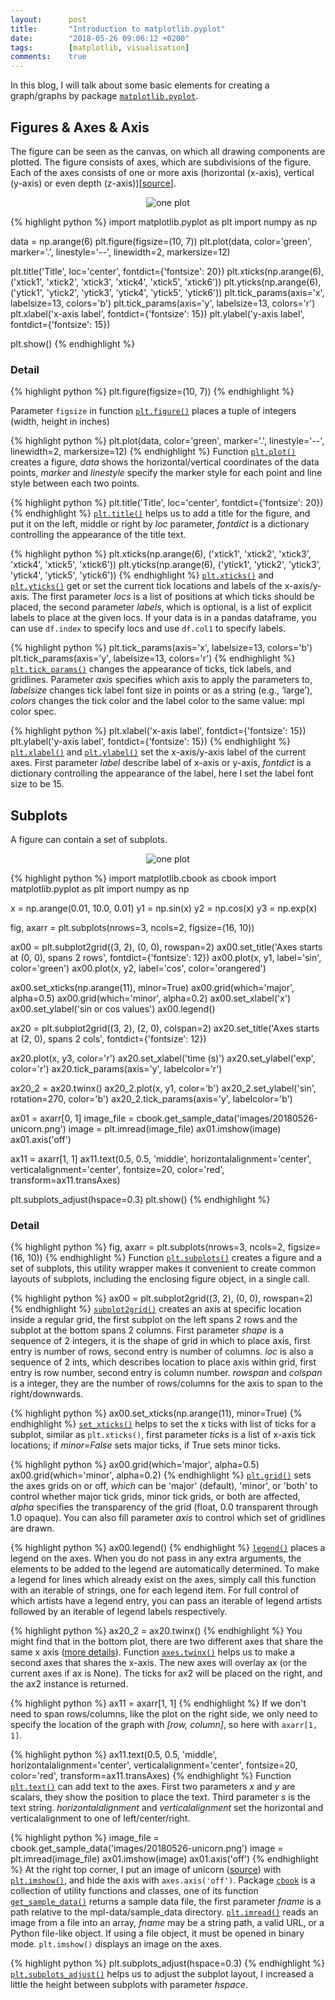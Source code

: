 ```yaml
---
layout:      post
title:       "Introduction to matplotlib.pyplot"
date:        "2018-05-26 09:06:12 +0200"
tags:        [matplotlib, visualisation]
comments:    true
---
```


In this blog, I will talk about some basic elements for creating a graph/graphs
by package [`matplotlib.pyplot`][matplotlib.pyplot].

## Figures & Axes & Axis
The figure can be seen as the canvas, on which all drawing components are
plotted. The figure consists of axes, which are subdivisions of the figure. Each
of the axes consists of one or more axis (horizontal (x-axis), vertical (y-axis)
or even depth (z-axis))[[source]].

<p align="center">
  <img alt="one plot"
  src="{{ site.baseurl }}/images/20180526-oneplot.png"/>
</p>

{% highlight python %}
import matplotlib.pyplot as plt
import numpy as np

data = np.arange(6)
plt.figure(figsize=(10, 7))
plt.plot(data, color='green', marker='.',
         linestyle='--', linewidth=2, markersize=12)
         
plt.title('Title', loc='center', fontdict={'fontsize': 20})
plt.xticks(np.arange(6),
           ('xtick1', 'xtick2', 'xtick3',
            'xtick4', 'xtick5', 'xtick6'))
plt.yticks(np.arange(6),
           ('ytick1', 'ytick2', 'ytick3',
            'ytick4', 'ytick5', 'ytick6'))
plt.tick_params(axis='x', labelsize=13, colors='b')
plt.tick_params(axis='y', labelsize=13, colors='r')
plt.xlabel('x-axis label', fontdict={'fontsize': 15})
plt.ylabel('y-axis label', fontdict={'fontsize': 15})

plt.show()
{% endhighlight %}

### Detail
{% highlight python %}
plt.figure(figsize=(10, 7))
{% endhighlight %}

Parameter `figsize` in function [`plt.figure()`][pltfigure] places a tuple of
integers (width, height in inches)

{% highlight python %}
plt.plot(data, color='green', marker='.',
         linestyle='--', linewidth=2, markersize=12)
{% endhighlight %}
Function [`plt.plot()`][pltplot] creates a figure, _data_ shows the
horizontal/vertical coordinates of the data points, _marker_ and _linestyle_
specify the marker style for each point and line style between each two points.

{% highlight python %}
plt.title('Title', loc='center', fontdict={'fontsize': 20})
{% endhighlight %}
[`plt.title()`][plttitle] helps us to add a title for the figure, and put it on
the left, middle or right by _loc_ parameter, _fontdict_ is a dictionary
controlling the appearance of the title text.

{% highlight python %}
plt.xticks(np.arange(6),
           ('xtick1', 'xtick2', 'xtick3',
            'xtick4', 'xtick5', 'xtick6'))
plt.yticks(np.arange(6),
           ('ytick1', 'ytick2', 'ytick3',
            'ytick4', 'ytick5', 'ytick6'))
{% endhighlight %}
[`plt.xticks()`][pltxticks] and [`plt.yticks()`][pltyticks] get or set the
current tick locations and labels of the x-axis/y-axis. The first parameter
_locs_ is a list of positions at which ticks should be placed, the second
parameter _labels_, which is optional, is a list of explicit labels to place at
the given locs. If your data is in a pandas dataframe, you can use `df.index` to
specify locs and use `df.col1` to specify labels.

{% highlight python %}
plt.tick_params(axis='x', labelsize=13, colors='b')
plt.tick_params(axis='y', labelsize=13, colors='r')
{% endhighlight %}
[`plt.tick_params()`][plttickparams] changes the appearance of ticks, tick
labels, and gridlines. Parameter _axis_ specifies which axis to apply the
parameters to, _labelsize_ changes tick label font size in points or as a string
(e.g., ‘large’), _colors_ changes the tick color and the label color to the same
value: mpl color spec.

{% highlight python %}
plt.xlabel('x-axis label', fontdict={'fontsize': 15})
plt.ylabel('y-axis label', fontdict={'fontsize': 15})
{% endhighlight %}
[`plt.xlabel()`][pltxlabel] and [`plt.ylabel()`][pltylabel] set the x-axis/y-axis
label of the current axes. First parameter _label_ describe label of x-axis or
y-axis, _fontdict_ is a dictionary controlling the appearance of the label, here
I set the label font size to be 15.


## Subplots
A figure can contain a set of subplots.

<p align="center">
  <img alt="one plot"
  src="{{ site.baseurl }}/images/20180526-subplots.png"/>
</p>

{% highlight python %}
import matplotlib.cbook as cbook
import matplotlib.pyplot as plt
import numpy as np

x = np.arange(0.01, 10.0, 0.01)
y1 = np.sin(x)
y2 = np.cos(x)
y3 = np.exp(x)

fig, axarr = plt.subplots(nrows=3, ncols=2, figsize=(16, 10))

ax00 = plt.subplot2grid((3, 2), (0, 0), rowspan=2)
ax00.set_title('Axes starts at (0, 0), spans 2 rows',
               fontdict={'fontsize': 12})
ax00.plot(x, y1, label='sin', color='green')
ax00.plot(x, y2, label='cos', color='orangered')

ax00.set_xticks(np.arange(11), minor=True)
ax00.grid(which='major', alpha=0.5)
ax00.grid(which='minor', alpha=0.2)
ax00.set_xlabel('x')
ax00.set_ylabel('sin or cos values')
ax00.legend()

ax20 = plt.subplot2grid((3, 2), (2, 0), colspan=2)
ax20.set_title('Axes starts at (2, 0), spans 2 cols',
               fontdict={'fontsize': 12})

ax20.plot(x, y3, color='r')
ax20.set_xlabel('time (s)')
ax20.set_ylabel('exp', color='r')
ax20.tick_params(axis='y', labelcolor='r')

ax20_2 = ax20.twinx()
ax20_2.plot(x, y1, color='b')
ax20_2.set_ylabel('sin', rotation=270, color='b')
ax20_2.tick_params(axis='y', labelcolor='b')

ax01 = axarr[0, 1]
image_file = cbook.get_sample_data('images/20180526-unicorn.png')
image = plt.imread(image_file)
ax01.imshow(image)
ax01.axis('off')

ax11 = axarr[1, 1]
ax11.text(0.5, 0.5, 'middle',
          horizontalalignment='center',
          verticalalignment='center',
          fontsize=20, color='red',
          transform=ax11.transAxes)

plt.subplots_adjust(hspace=0.3)
plt.show()
{% endhighlight %}

### Detail
{% highlight python %}
fig, axarr = plt.subplots(nrows=3, ncols=2, figsize=(16, 10))
{% endhighlight %}
Function [`plt.subplots()`][subplots] creates a figure and a set of subplots,
this utility wrapper makes it convenient to create common layouts of subplots,
including the enclosing figure object, in a single call.

{% highlight python %}
ax00 = plt.subplot2grid((3, 2), (0, 0), rowspan=2)
{% endhighlight %}
[`subplot2grid()`][subplot2grid] creates an axis at specific location inside a
regular grid, the first subplot on the left spans 2 rows and the subplot at the
bottom spans 2 columns. First parameter _shape_ is a sequence of 2 integers, it
is the shape of grid in which to place axis, first entry is number of rows,
second entry is number of columns. _loc_ is also a sequence of 2 ints, which
describes location to place axis within grid, first entry is row number, second
entry is column number. _rowspan_ and _colspan_ is a integer, they are the
number of rows/columns for the axis to span to the right/downwards.

{% highlight python %}
ax00.set_xticks(np.arange(11), minor=True)
{% endhighlight %}
[`set_xticks()`][setxticks] helps to set the x ticks with list of ticks for a
subplot, similar as `plt.xticks()`, first parameter _ticks_ is a list of x-axis
tick locations; if _minor=False_ sets major ticks, if True sets minor ticks.

{% highlight python %}
ax00.grid(which='major', alpha=0.5)
ax00.grid(which='minor', alpha=0.2)
{% endhighlight %}
[`plt.grid()`][pltgrid] sets the axes grids on or off, _which_ can be 'major'
(default), 'minor', or 'both' to control whether major tick grids, minor tick
grids, or both are affected, _alpha_ specifies the transparency of the grid
(float, 0.0 transparent through 1.0 opaque). You can also fill parameter _axis_
to control which set of gridlines are drawn.

{% highlight python %}
ax00.legend()
{% endhighlight %}
[`legend()`][legend] places a legend on the axes. When you do not pass in any
extra arguments, the elements to be added to the legend are automatically
determined. To make a legend for lines which already exist on the axes, simply
call this function with an iterable of strings, one for each legend item. For
full control of which artists have a legend entry, you can pass an iterable of
legend artists followed by an iterable of legend labels respectively.

{% highlight python %}
ax20_2 = ax20.twinx()
{% endhighlight %}
You might find that in the bottom plot, there are two different axes that share
the same x axis ([more details][diffscales]). Function [`axes.twinx()`][twinx]
helps us to make a second axes that shares the x-axis. The new axes will overlay
ax (or the current axes if ax is None). The ticks for ax2 will be placed on the
right, and the ax2 instance is returned.

{% highlight python %}
ax11 = axarr[1, 1]
{% endhighlight %}
If we don't need to span rows/columns, like the plot on the right side, we only
need to specify the location of the graph with _[row, column]_, so here with
`axarr[1, 1]`.

{% highlight python %}
ax11.text(0.5, 0.5, 'middle',
          horizontalalignment='center',
          verticalalignment='center',
          fontsize=20, color='red',
          transform=ax11.transAxes)
{% endhighlight %}
Function [`plt.text()`][plttext] can add text to the axes. First two parameters
_x_ and _y_ are scalars, they show the position to place the text. Third
parameter _s_ is the text string. _horizontalalignment_ and _verticalalignment_
set the horizontal and verticalalignment to one of left/center/right.

{% highlight python %}
image_file = cbook.get_sample_data('images/20180526-unicorn.png')
image = plt.imread(image_file)
ax01.imshow(image)
ax01.axis('off')
{% endhighlight %}
At the right top corner, I put an image of unicorn ([source][unicorn]) with
[`plt.imshow()`][imshow], and hide the axis with `axes.axis('off')`. Package
[`cbook`][cbook] is a collection of utility functions and classes, one of its
function [`get_sample_data()`][get_sample_data] returns a sample data file, the
first parameter _fname_ is a path relative to the mpl-data/sample_data directory.
[`plt.imread()`][pltimread] reads an image from a file into an array, _fname_
may be a string path, a valid URL, or a Python file-like object. If using a file
object, it must be opened in binary mode. `plt.imshow()` displays an image on
the axes.

{% highlight python %}
plt.subplots_adjust(hspace=0.3)
{% endhighlight %}
[`plt.subplots_adjust()`][subplotsadjust] helps us to adjust the subplot layout,
I increased a little the height between subplots with parameter _hspace_.

[matplotlib.pyplot]: https://matplotlib.org/api/pyplot_api.html
[source]: https://www.data-blogger.com/2017/11/15/python-matplotlib-pyplot-a-perfect-combination
[pltfigure]: https://matplotlib.org/api/_as_gen/matplotlib.pyplot.figure.html
[pltplot]: https://matplotlib.org/api/_as_gen/matplotlib.pyplot.plot.html
[plttitle]: https://matplotlib.org/api/_as_gen/matplotlib.pyplot.title.html
[pltxticks]: https://matplotlib.org/api/_as_gen/matplotlib.pyplot.xticks.html
[pltyticks]: https://matplotlib.org/api/_as_gen/matplotlib.pyplot.yticks.html
[plttickparams]: https://matplotlib.org/api/_as_gen/matplotlib.pyplot.tick_params.html
[pltxlabel]: https://matplotlib.org/api/_as_gen/matplotlib.pyplot.xlabel.html
[pltylabel]: https://matplotlib.org/api/_as_gen/matplotlib.pyplot.ylabel.html
[subplots]: https://matplotlib.org/api/_as_gen/matplotlib.pyplot.subplots.html
[subplot2grid]: https://matplotlib.org/api/_as_gen/matplotlib.pyplot.subplot2grid.html
[setxticks]: https://matplotlib.org/api/_as_gen/matplotlib.axes.Axes.set_xticks.html
[pltgrid]: https://matplotlib.org/api/_as_gen/matplotlib.pyplot.grid.html
[legend]: https://matplotlib.org/api/_as_gen/matplotlib.pyplot.legend.html
[diffscales]: https://matplotlib.org/gallery/api/two_scales.html#sphx-glr-gallery-api-two-scales-py
[twinx]: https://matplotlib.org/api/_as_gen/matplotlib.pyplot.twinx.html
[unicorn]: https://whatsthebigdata.com/2015/10/17/how-to-become-a-unicorn-data-scientist-and-make-more-than-240000
[plttext]: https://matplotlib.org/api/_as_gen/matplotlib.axes.Axes.text.html
[imshow]: https://matplotlib.org/api/_as_gen/matplotlib.pyplot.imshow.html
[cbook]: https://matplotlib.org/api/cbook_api.html
[get_sample_data]: https://matplotlib.org/api/cbook_api.html
[pltimread]: https://matplotlib.org/api/_as_gen/matplotlib.pyplot.imread.html
[subplotsadjust]: https://matplotlib.org/api/_as_gen/matplotlib.pyplot.subplots_adjust.html

